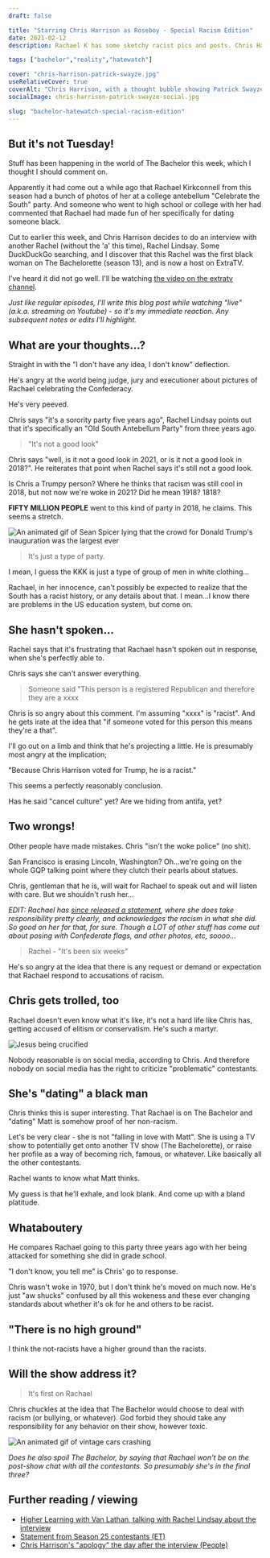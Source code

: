 ```yaml
---
draft: false

title: "Starring Chris Harrison as Roseboy - Special Racism Edition"
date: 2021-02-12
description: Rachael K has some sketchy racist pics and posts. Chris Harrison gives a car crash interview to former Bachelorette Rachel Lindsay, where he attempts to defend this. He doesn't like wokeness, that's for sure.

tags: ["bachelor","reality","hatewatch"]

cover: "chris-harrison-patrick-swayze.jpg"
useRelativeCover: true
coverAlt: "Chris Harrison, with a thought bubble showing Patrick Swayze, and a speech bubble saying 'I'm not racist. I just jerk off to Patrick Swayze in Confederate gray."
socialImage: chris-harrison-patrick-swayze-social.jpg

slug: "bachelor-hatewatch-special-racism-edition"
---
```


## But it's not Tuesday!

Stuff has been happening in the world of The Bachelor this week, which I thought I should comment on. 

Apparently it had come out a while ago that Rachael Kirkconnell from this season had a bunch of photos of her at a college antebellum "Celebrate the South" party. And someone who went to high school or college with her had commented that Rachael had made fun of her specifically for dating someone black.

Cut to earlier this week, and Chris Harrison decides to do an interview with another Rachel (without the 'a' this time), Rachel Lindsay. Some DuckDuckGo searching, and I discover that this Rachel was the first black woman on The Bachelorette (season 13), and is now a host on ExtraTV.

I've heard it did not go well. I'll be watching [the video on the extratv channel](https://www.youtube.com/watch?v=9hmY1gSAuRk).

_Just like regular episodes, I'll write this blog post while watching "live" (a.k.a. streaming on Youtube) - so it's my immediate reaction. Any subsequent notes or edits I'll highlight._

## What are your thoughts...?

Straight in with the "I don't have any idea, I don't know" deflection.

He's angry at the world being judge, jury and executioner about pictures of Rachael celebrating the Confederacy.

He's very peeved.

Chris says "it's a sorority party five years ago", Rachel Lindsay points out that it's specifically an "Old South Antebellum Party" from three years ago. 

> "It's not a good look"

Chris says "well, is it not a good look in 2021, or is it not a good look in 2018?". He reiterates that point when Rachel says it's still not a good look.

Is Chris a Trumpy person? Where he thinks that racism was still cool in 2018, but not now we're woke in 2021? Did he mean 1918? 1818?

**FIFTY MILLION PEOPLE** went to this kind of party in 2018, he claims. This seems a stretch.

![An animated gif of Sean Spicer lying that the crowd for Donald Trump's inauguration was the largest ever](spicer-inauguration.gif)

> It's just a type of party. 

I mean, I guess the KKK is just a type of group of men in white clothing...

Rachael, in her innocence, can't possibly be expected to realize that the South has a racist history, or any details about that. I mean...I know there are problems in the US education system, but come on.

## She hasn't spoken...

Rachel says that it's frustrating that Rachael hasn't spoken out in response, when she's perfectly able to.

Chris says she can't answer everything. 

> Someone said "This person is a registered Republican and therefore they are a xxxx

Chris is so angry about this comment. I'm assuming "xxxx" is "racist". And he gets irate at the idea that "if someone voted for this person this means they're a that".

I'll go out on a limb and think that he's projecting a little. He is presumably most angry at the implication;

"Because Chris Harrison voted for Trump, he is a racist."

This seems a perfectly reasonably conclusion.

Has he said "cancel culture" yet? Are we hiding from antifa, yet?

## Two wrongs!

Other people have made mistakes. Chris "isn't the woke police" (no shit).

San Francisco is erasing Lincoln, Washington? Oh...we're going on the whole GQP talking point where they clutch their pearls about statues.

Chris, gentleman that he is, will wait for Rachael to speak out and will listen with care. But we shouldn't rush her...

_EDIT: Rachael has [since released a statement](https://www.usmagazine.com/celebrity-news/news/bachelors-rachael-kirkconnell-breaks-silence-on-racism-allegations/), where she does take responsibility pretty clearly, and acknowledges the racism in what she did. So good on her for that, for sure. Though a LOT of other stuff has come out about posing with Confederate flags, and other photos, etc, soooo..._

> Rachel - "It's been six weeks"

He's so angry at the idea that there is any request or demand or expectation that Rachael respond to accusations of racism.

## Chris gets trolled, too

Rachael doesn't even know what it's like, it's not a hard life like Chris has, getting accused of elitism or conservatism. He's such a martyr. 

![Jesus being crucified](martyr.jpg)

Nobody reasonable is on social media, according to Chris. And therefore nobody on social media has the right to criticize "problematic" contestants.

## She's "dating" a black man

Chris thinks this is super interesting. That Rachael is on The Bachelor and "dating" Matt is somehow proof of her non-racism.

Let's be very clear - she is not "falling in love with Matt". She is using a TV show to potentially get onto another TV show (The Bachelorette), or raise her profile as a way of becoming rich, famous, or whatever. Like basically all the other contestants.

Rachel wants to know what Matt thinks.

My guess is that he'll exhale, and look blank. And come up with a bland platitude.

## Whataboutery

He compares Rachael going to this party three years ago with her being attacked for something she did in grade school.

"I don't know, you tell me" is Chris' go to response. 

Chris wasn't woke in 1970, but I don't think he's moved on much now. He's just "aw shucks" confused by all this wokeness and these ever changing standards about whether it's ok for he and others to be racist.

## "There is no high ground"

I think the not-racists have a higher ground than the racists.

## Will the show address it?

> It's first on Rachael

Chris chuckles at the idea that The Bachelor would choose to deal with racism (or bullying, or whatever). God forbid they should take any responsibility for any behavior on their show, however toxic.

![An animated gif of vintage cars crashing](vintage-car-crash.gif)

_Does he also spoil The Bachelor, by saying that Rachael won't be on the post-show chat with all the contestants. So presumably she's in the final three?_

## Further reading / viewing

- [Higher Learning with Van Lathan, talking with Rachel Lindsay about the interview](https://www.youtube.com/watch?v=ln36XeP7qaQ)
- [Statement from Season 25 contestants (ET)](https://www.etonline.com/bachelor-season-25-contestants-unite-to-denounce-defense-of-racism-after-chris-harrison-interview)
- [Chris Harrison's "apology" the day after the interview (People)](https://people.com/tv/chris-harrison-apologizes-perpetuates-racism-addressing-bachelor-contestant-rachael-kirkconnell-controversy/)




